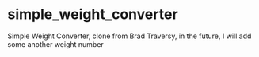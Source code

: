 # simple_weight_converter
Simple Weight Converter, clone from Brad Traversy, in the future, I will add some another weight number
